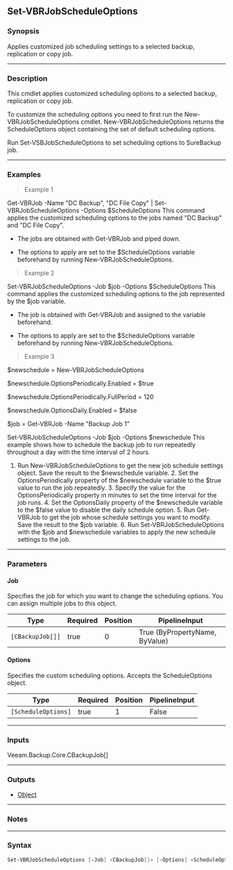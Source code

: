 Set-VBRJobScheduleOptions
-------------------------

### Synopsis
Applies customized job scheduling settings to a selected backup, replication or copy job.

---

### Description

This cmdlet applies customized scheduling options to a selected backup, replication or copy job.

To customize the scheduling options you need to first run the New-VBRJobScheduleOptions cmdlet. New-VBRJobScheduleOptions returns the ScheduleOptions object containing the set of default scheduling options.

Run Set-VSBJobScheduleOptions to set scheduling options to SureBackup job.

---

### Examples
> Example 1

Get-VBRJob -Name "DC Backup", "DC File Copy" | Set-VBRJobScheduleOptions -Options $ScheduleOptions
This command applies the customized scheduling options to the jobs named "DC Backup" and "DC File Copy".

- The jobs are obtained with Get-VBRJob and piped down.

- The options to apply are set to the $ScheduleOptions variable beforehand by running New-VBRJobScheduleOptions.
> Example 2

Set-VBRJobScheduleOptions -Job $job -Options $ScheduleOptions
This command applies the customized scheduling options to the job represented by the $job variable.

- The job is obtained with Get-VBRJob and assigned to the variable beforehand.

- The options to apply are set to the $ScheduleOptions variable beforehand by running New-VBRJobScheduleOptions.
> Example 3

$newschedule = New-VBRJobScheduleOptions

$newschedule.OptionsPeriodically.Enabled = $true

$newschedule.OptionsPeriodically.FullPeriod = 120

$newschedule.OptionsDaily.Enabled = $false

$job = Get-VBRJob -Name "Backup Job 1"

Set-VBRJobScheduleOptions -Job $job -Options $newschedule
This example shows how to schedule the backup job to run repeatedly throughout a day with the time interval of 2 hours.

1. Run New-VBRJobScheduleOptions to get the new job schedule settings object. Save the result to the $newschedule variable.   2. Set the OptionsPeriodically property of the $newschedule variable to the $true value to run the job repeatedly.   3. Specify the value for the OptionsPeriodically property in minutes to set the time interval for the job runs.   4. Set the OptionsDaily property of the $newschedule variable to the $false value to disable the daily schedule option.   5. Run Get-VBRJob to get the job whose schedule settings you want to modify. Save the result to the $job variable.   6. Run Set-VBRJobScheduleOptions with the $job and $newschedule variables to apply the new schedule settings to the job.

---

### Parameters
#### **Job**
Specifies the job for which you want to change the scheduling options. You can assign multiple jobs to this object.

|Type            |Required|Position|PipelineInput                 |
|----------------|--------|--------|------------------------------|
|`[CBackupJob[]]`|true    |0       |True (ByPropertyName, ByValue)|

#### **Options**
Specifies the custom scheduling options. Accepts the ScheduleOptions object.

|Type               |Required|Position|PipelineInput|
|-------------------|--------|--------|-------------|
|`[ScheduleOptions]`|true    |1       |False        |

---

### Inputs
Veeam.Backup.Core.CBackupJob[]

---

### Outputs
* [Object](https://learn.microsoft.com/en-us/dotnet/api/System.Object)

---

### Notes

---

### Syntax
```PowerShell
Set-VBRJobScheduleOptions [-Job] <CBackupJob[]> [-Options] <ScheduleOptions> [<CommonParameters>]
```
